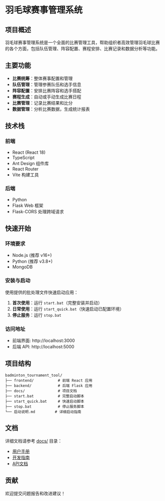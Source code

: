# 羽毛球赛事管理系统

## 项目概述

羽毛球赛事管理系统是一个全面的比赛管理工具，帮助组织者高效管理羽毛球比赛的各个方面，包括队伍管理、阵容配置、赛程安排、比赛记录和数据分析等功能。

## 主要功能

- **比赛统筹**：整体赛事配置和管理
- **队伍管理**：管理参赛队伍和选手信息
- **阵容配置**：安排比赛阵容和选手搭配
- **赛程生成**：自动或手动生成比赛日程
- **比赛管理**：记录比赛结果和比分
- **数据管理**：分析比赛数据，生成统计报表

## 技术栈

### 前端
- React (React 18)
- TypeScript
- Ant Design 组件库
- React Router
- Vite 构建工具

### 后端
- Python
- Flask Web 框架
- Flask-CORS 处理跨域请求

## 快速开始

### 环境要求
- Node.js (推荐 v16+)
- Python (推荐 v3.8+)
- MongoDB

### 安装与启动

使用提供的批处理文件快速启动应用：

1. **首次使用**：运行 `start.bat`（完整安装并启动）
2. **日常使用**：运行 `start_quick.bat`（快速启动已配置环境）
3. **停止服务**：运行 `stop.bat`

### 访问地址
- 前端界面: http://localhost:3000
- 后端 API: http://localhost:5000

## 项目结构

```
badminton_tournament_tool/
├── frontend/           # 前端 React 应用
├── backend/            # 后端 Flask 应用
├── docs/               # 项目文档
├── start.bat           # 完整启动脚本
├── start_quick.bat     # 快速启动脚本
├── stop.bat            # 停止服务脚本
└── 启动说明.md         # 详细启动指南
```

## 文档
详细文档请参考 [docs/](./docs/) 目录：
- [用户手册](./docs/user_guide.md)
- [开发指南](./docs/development_guide.md)
- [API文档](./docs/api_docs.md)

## 贡献
欢迎提交问题报告和改进建议！ 